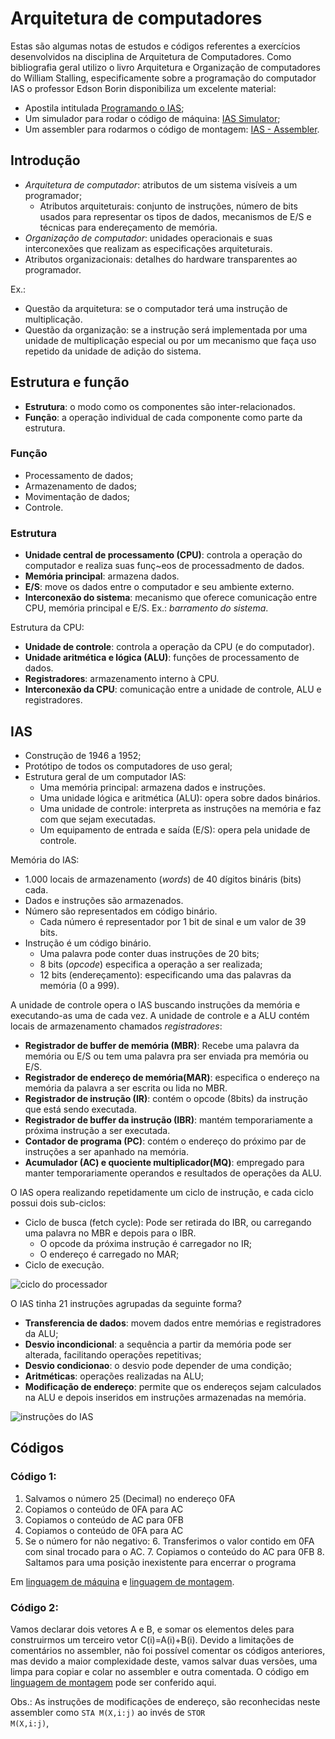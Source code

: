 ﻿#  Arquitetura de computadores

Estas são algumas notas de estudos e códigos referentes a exercícios desenvolvidos na disciplina de Arquitetura de Computadores. Como bibliografia geral utilizo o livro Arquitetura e Organização de computadores do William Stalling, especificamente sobre a programação do computador IAS o professor Edson Borin disponibiliza um excelente material:
- Apostila intitulada [Programando o IAS](http://www.ic.unicamp.br/~edson/disciplinas/mc404/2017-2s/abef/anexos/programando_o_IAS.pdf);
- Um simulador para rodar o código de máquina: [IAS Simulator](http://www.ic.unicamp.br/~edson/disciplinas/mc404/2017-2s/abef/IAS-sim/);
- Um assembler para rodarmos o código de montagem: [IAS - Assembler](http://www.ic.unicamp.br/~edson/disciplinas/mc404/2017-2s/abef/IAS-Assembler/assembler.html).

## Introdução

- *Arquitetura de computador*: atributos de um sistema visíveis a um programador;
  - Atributos arquiteturais: conjunto de instruções, número de bits usados para representar os tipos de dados, mecanismos de E/S e técnicas para endereçamento de memória.
- *Organização de computador*: unidades operacionais e suas interconexões que realizam as especificações arquiteturais.
 - Atributos organizacionais: detalhes do hardware transparentes ao programador.

 Ex.:
 - Questão da arquitetura: se o computador terá uma instrução de multiplicação.
 - Questão da organização: se a instrução será implementada por uma unidade de multiplicação especial ou por um mecanismo que faça uso repetido da unidade de adição do sistema.

## Estrutura e função

- **Estrutura**: o modo como os componentes são inter-relacionados.
- **Função**: a operação individual de cada componente como parte da estrutura.

### Função

- Processamento de dados;
- Armazenamento de dados;
- Movimentação de dados;
- Controle.

### Estrutura

- **Unidade central de processamento (CPU)**: controla a operação do computador e realiza suas funç~eos de processadmento de dados.
- **Memória principal**: armazena dados.
- **E/S**: move os dados entre o computador e seu ambiente externo.
- **Interconexão do sistema**: mecanismo que oferece comunicação entre CPU, memória principal e E/S. Ex.: *barramento do sistema*.

Estrutura da CPU:
- **Unidade de controle**: controla a operação da CPU (e do computador).
- **Unidade aritmética e lógica (ALU)**: funções de processamento de dados.
- **Registradores**: armazenamento interno à CPU.
- **Interconexão da CPU**: comunicação entre a unidade de controle, ALU e registradores.

## IAS

- Construção de 1946 a 1952;
- Protótipo de todos os computadores de uso geral;
- Estrutura geral de um computador IAS:
  - Uma memória principal: armazena dados e instruções.
  - Uma unidade lógica e aritmética (ALU): opera sobre dados binários.
  - Uma unidade de controle: interpreta as instruções na memória e faz com que sejam executadas.
  - Um equipamento de entrada e saída (E/S): opera pela unidade de controle.

Memória do IAS:
- 1.000 locais de armazenamento (*words*) de 40 dígitos bináris (bits) cada.
- Dados e instruções são armazenados.
- Número são representados em código binário.
  - Cada número é representador por 1 bit de sinal e um valor de 39 bits.
- Instrução é um código binário.
  - Uma palavra pode conter duas instruções de 20 bits;
  - 8 bits (*opcode*) especifica a operação a ser realizada;
  - 12 bits (endereçamento): especificando uma das palavras da memória (0 a 999).

A unidade de controle opera o IAS buscando instruções da memória e executando-as uma de cada vez. A unidade de controle e a ALU contém locais de armazenamento chamados *registradores*:
- **Registrador de buffer de memória (MBR)**: Recebe uma palavra da memória ou E/S ou tem uma palavra pra ser enviada pra memória ou E/S.
- **Registrador de endereço de memória(MAR)**: especifica o endereço na memória da palavra a ser escrita ou lida no MBR.
- **Registrador de instrução (IR)**: contém o opcode (8bits) da instrução que está sendo executada.
- **Registrador de buffer da instrução (IBR)**: mantém temporariamente a próxima instrução a ser executada.
- **Contador de programa (PC)**: contém o endereço do próximo par de instruções a ser apanhado na memória.
- **Acumulador (AC) e quociente multiplicador(MQ)**: empregado para manter temporariamente operandos e resultados de operações da ALU.

O IAS opera realizando repetidamente um ciclo de instrução, e cada ciclo possui dois sub-ciclos:
- Ciclo de busca (fetch cycle): Pode ser retirada do IBR, ou carregando uma palavra no MBR e depois para o IBR.
  - O opcode da próxima instrução é carregador no IR;
  - O endereço é carregado no MAR;
- Ciclo de execução.

![ciclo do processador](https://github.com/SapoGitHub/Repositorio-Geral/blob/master/Arquitetura/imagens/ciclo.png)

O IAS tinha 21 instruções agrupadas da seguinte forma?
- **Transferencia de dados**: movem dados entre memórias e registradores da ALU;
- **Desvio incondicional**: a sequência a partir da memória pode ser alterada, facilitando operações repetitivas;
- **Desvio condicionao**: o desvio pode depender de uma condição;
- **Aritméticas**: operações realizadas na ALU;
- **Modificação de endereço**: permite que os endereços sejam calculados na ALU e depois inseridos em instruções armazenadas na memória.

![instruções do IAS](https://github.com/SapoGitHub/Repositorio-Geral/blob/master/Arquitetura/imagens/instrucoes.png)

## Códigos

### Código 1:
1. Salvamos o número 25 (Decimal) no endereço 0FA
2. Copiamos o conteúdo de 0FA para AC
3. Copiamos o conteúdo de AC para 0FB
4. Copiamos o conteúdo de 0FA para AC
5. Se o número for não negativo:
    6. Transferimos o valor contido em 0FA com sinal trocado para o AC.
    7. Copiamos o conteúdo do AC para 0FB
    8. Saltamos para uma posição inexistente para encerrar o programa

Em [linguagem de máquina](https://github.com/SapoGitHub/Repositorio-Geral/blob/master/Arquitetura/codigo_um.obj) e [linguagem de montagem](https://github.com/SapoGitHub/Repositorio-Geral/blob/master/Arquitetura/codigo_um.asm).

### Código 2:

Vamos declarar dois vetores A e B, e somar os elementos deles para construirmos um terceiro vetor C(i)=A(i)+B(i).
Devido a limitações de comentários no assembler, não foi possível comentar os códigos anteriores, mas devido a maior complexidade deste, vamos salvar duas versões, uma limpa para copiar e colar no assembler e outra comentada. O código em  [linguagem de montagem](https://github.com/SapoGitHub/Repositorio-Geral/blob/master/Arquitetura/codigo_dois.asm) pode ser conferido aqui.

Obs.: As instruções de modificações de endereço, são reconhecidas neste assembler como <code>STA M(X,i:j)</code> ao invés de <code>STOR M(X,i:j)</code>,
